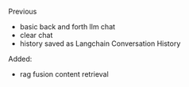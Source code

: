 Previous
- basic back and forth llm chat
- clear chat
- history saved as Langchain Conversation History

Added:
- rag fusion content retrieval 